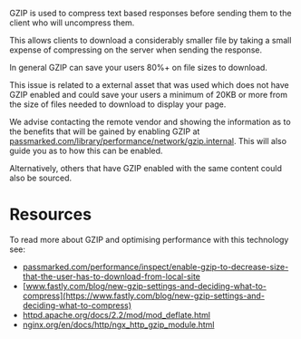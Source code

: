 GZIP is used to compress text based responses before sending them to the client who will uncompress them.

This allows clients to download a considerably smaller file by taking a small expense of compressing on the server when sending the response.

In general GZIP can save your users 80%+ on file sizes to download.

This issue is related to a external asset that was used which does not have GZIP enabled and could save your users a minimum of 20KB or more from the size of files needed to download to display your page.

We advise contacting the remote vendor and showing the information as to the benefits that will be gained by enabling GZIP at [passmarked.com/library/performance/network/gzip.internal](https://passmarked.com/library/performance/network/gzip.internal/enable-gzip-to-decrease-the-size-of-assets-that-the-user-has-to-download-from-local-site). This will also guide you as to how this can be enabled.

Alternatively, others that have GZIP enabled with the same content could also be sourced. 

# Resources

To read more about GZIP and optimising performance with this technology see:

* [passmarked.com/performance/inspect/enable-gzip-to-decrease-size-that-the-user-has-to-download-from-local-site](http://passmarked.com/performance/inspect/enable-gzip-to-decrease-size-that-the-user-has-to-download-from-local-site) 
* [www.fastly.com/blog/new-gzip-settings-and-deciding-what-to-compress](https://www.fastly.com/blog/new-gzip-settings-and-deciding-what-to-compress)
* [httpd.apache.org/docs/2.2/mod/mod_deflate.html](http://httpd.apache.org/docs/2.2/mod/mod_deflate.html)
* [nginx.org/en/docs/http/ngx_http_gzip_module.html](http://nginx.org/en/docs/http/ngx_http_gzip_module.html)


